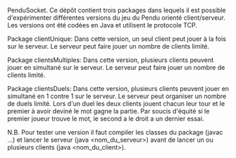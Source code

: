 PenduSocket.
Ce dépôt contient trois packages dans lequels il est possible d'expérimenter différentes versions du jeu du Pendu orienté client/serveur.
Les versions ont été codées en Java et utilisent le protocole TCP.

Package clientUnique:
Dans cette version, un seul client peut jouer à la fois sur le serveur. Le serveur peut faire jouer un nombre de clients limité.

Package clientsMultiples:
Dans cette version, plusieurs clients peuvent jouer en simultané sur le serveur. Le serveur peut faire jouer un nombre de clients limité.

Package clientsDuels:
Dans cette version, plusieurs clients peuvent jouer en simultané en 1 contre 1 sur le serveur. Le serveur peut organiser un nombre de duels limité. Lors d'un duel les deux clients jouent chacun leur tour et le premier à avoir deviné le mot gagne la partie. Par soucis d'équité si le premier joueur trouve le mot, le second a le droit a un dernier essai.

N.B.
Pour tester une version il faut compiler les classes du package (javac ...) et lancer le serveur (java <nom_du_serveur>) avant de lancer un ou plusieurs clients (java <nom_du_client>).
